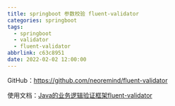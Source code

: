 ```yaml
---
title: springboot 参数校验 fluent-validator
categories: springboot
tags:
  - springboot
  - validator
  - fluent-validator
abbrlink: c63c8951
date: 2022-02-02 12:00:00
---
```



GitHub：https://github.com/neoremind/fluent-validator

使用文档：[Java的业务逻辑验证框架fluent-validator](http://neoremind.com/2016/02/java%E7%9A%84%E4%B8%9A%E5%8A%A1%E9%80%BB%E8%BE%91%E9%AA%8C%E8%AF%81%E6%A1%86%E6%9E%B6fluent-validator/)




